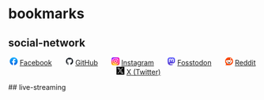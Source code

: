# bookmarks

## social-network

<center>

![Facebook](assets/icons/16x16/facebook.png) [Facebook](https://facebook.com/) &nbsp;&nbsp;&nbsp;&nbsp;&nbsp;
![GitHub](assets/icons/16x16/github.png) [GitHub](https://github.com/) &nbsp;&nbsp;&nbsp;&nbsp;&nbsp;
![Instagram](assets/icons/16x16/instagram.png) [Instagram](https://instagram.com/) &nbsp;&nbsp;&nbsp;&nbsp;&nbsp;
![Mastodon](assets/icons/16x16/mastodon.png) [Fosstodon](https://fosstodon.org/) &nbsp;&nbsp;&nbsp;&nbsp;&nbsp;
![Reddit](assets/icons/16x16/reddit.png) [Reddit](https://reddit.com/) &nbsp;&nbsp;&nbsp;&nbsp;&nbsp;
![X](assets/icons/16x16/x.png) [X (Twitter)](https://twitter.com/)

</center>
## live-streaming
